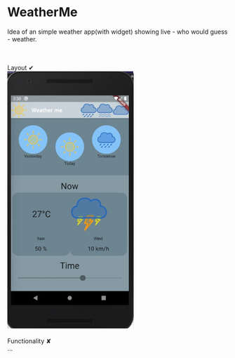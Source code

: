 # WeatherMe

Idea of an simple weather app(with widget) showing live - who would guess - weather.

<br />
<br /> Layout ✔
<br />
<img src="readme/layout.png">
<br />
<br /> Functionality ✘
<br />
...

